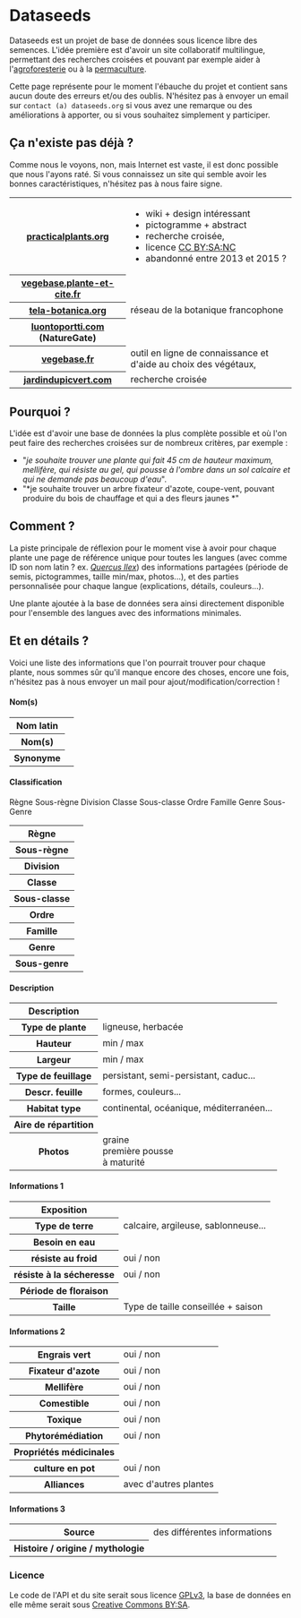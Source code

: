 # Dataseeds

Dataseeds est un projet de base de données sous licence libre des semences. L'idée première est d'avoir un site collaboratif multilingue, permettant des recherches croisées et pouvant par exemple aider à l'[agroforesterie](https://fr.wikipedia.org/wiki/Agroforesterie) ou à la [permaculture](https://fr.wikipedia.org/wiki/Permaculture).

Cette page représente pour le moment l'ébauche du projet et contient sans aucun doute des erreurs et/ou des oublis. N'hésitez pas à envoyer un email sur `contact (a) dataseeds.org` si vous avez une remarque ou des améliorations à apporter, ou si vous souhaitez simplement y participer.

## Ça n'existe pas déjà ?

Comme nous le voyons, non, mais Internet est vaste, il est donc possible que nous l'ayons raté. Si vous connaissez un site qui semble avoir les bonnes caractéristiques, n'hésitez pas à nous faire signe.

<table class="table table-striped table-condensed table-bordered">
<tr>
	<th><a href="http://practicalplants.org">practicalplants.org</a></th>
	<td><ul>
		<li>wiki + design intéressant</li>
		<li>pictogramme + abstract</li>
		<li>recherche croisée,</li>
		<li>licence <a href="https://creativecommons.org/licenses/by-nc-sa/3.0/">CC BY:SA:NC</a></li>
		<li>abandonné entre 2013 et 2015 ?</li>
		</ul>
	</td>
</tr>
<tr>
	<th><a href="http://www.vegebase.plante-et-cite.fr/vegebase-web/flows/main;jsessionid=2DA6BEA96425407D27BBC9805BB2E467?execution=e1s1">vegebase.plante-et-cite.fr</a></th>
	<td></td>
</tr>
<tr>
	<th><a href="http://www.tela-botanica.org/page:eflore">tela-botanica.org</a></th>
	<td>réseau de la botanique francophone</td>
</tr>
<tr>
	<th><a href="http://www.luontoportti.com/suomi/">luontoportti.com</a> (NatureGate)</th>
	<td></td>
</tr>
<tr>
	<th><a href="http://www.vegebase.fr/vegebase-web/flows/main;jsessionid=A38DEDC12900864D5E03CB59B0700045?execution=e1s2">vegebase.fr</a></th>
	<td> outil en ligne de connaissance et d'aide au choix des végétaux,</td>
</tr>
<tr>
	<th><a href="http://www.jardindupicvert.com/4daction/w/recherche_de_plantes.rplaniol?session=190mh5sg7ay8f">jardindupicvert.com</a></th>
	<td>recherche croisée</td>
</tr>
</table> 

## Pourquoi ?

L'idée est d'avoir une base de données la plus complète possible et où l'on peut faire des recherches croisées sur de nombreux critères, par exemple : 

* "*je souhaite trouver une plante qui fait 45 cm de hauteur maximum, mellifère, qui résiste au gel, qui pousse à l'ombre dans un sol calcaire et qui ne demande pas beaucoup d'eau*".
* "*je souhaite trouver un arbre fixateur d'azote, coupe-vent, pouvant produire du bois de chauffage et qui a des fleurs jaunes *"

## Comment ?

La piste principale de réflexion pour le moment vise à avoir pour chaque plante une page de référence unique pour toutes les langues (avec comme ID son nom latin ? ex. *[Quercus Ilex](https://fr.wikipedia.org/wiki/Ch%C3%AAne)*)  des informations partagées (période de semis, pictogrammes, taille min/max, photos...), et des parties personnalisée pour chaque langue (explications, détails, couleurs...). 

Une plante ajoutée à la base de données sera ainsi directement disponible pour l'ensemble des langues avec des informations minimales.

## Et en détails ?

Voici une liste des informations que l'on pourrait trouver pour chaque plante, nous sommes sûr qu'il manque encore des choses, encore une fois, n'hésitez pas à nous envoyer un mail pour ajout/modification/correction !

#### Nom(s)

<table class="table table-striped table-condensed table-bordered">
<tr><th>Nom latin</th><td></td></tr>
<tr><th>Nom(s)</th><td></td></tr>
<tr><th>Synonyme</th><td></td></tr>
</table>

#### Classification

Règne Sous-règne Division Classe Sous-classe Ordre Famille Genre Sous-Genre


<table class="table table-striped table-condensed table-bordered">
<tr><th>Règne</th><td></td></tr>
<tr><th>Sous-règne</th><td></td></tr>
<tr><th>Division</th><td></td></tr>
<tr><th>Classe</th><td></td></tr>
<tr><th>Sous-classe</th><td></td></tr>
<tr><th>Ordre</th><td></td></tr>
<tr><th>Famille</th><td></td></tr>
<tr><th>Genre</th><td></td></tr>
<tr><th>Sous-genre</th><td></td></tr>
</table>

#### Description

<table class="table table-striped table-condensed table-bordered">
<tr><th>Description</th><td></td></tr>
<tr><th>Type de plante</th><td>ligneuse, herbacée</td></tr>
<tr><th>Hauteur</th><td>min / max</td></tr>
<tr><th>Largeur</th><td>min / max</td></tr>
<tr><th>Type de feuillage</th><td>persistant, semi-persistant, caduc...</td></tr>
<tr><th>Descr. feuille</th><td>formes, couleurs...</td></tr>
<tr><th>Habitat type</th><td>continental, océanique, méditerranéen...</td></tr>
<tr><th>Aire de répartition</th><td></td></tr>
<tr><th>Photos</th><td>graine<br/>première pousse <br/> à maturité</td></tr>

</table>

#### Informations 1

<table class="table table-striped table-condensed table-bordered">
<tr><th>Exposition</th><td></td></tr>
<tr><th>Type de terre</th><td>calcaire, argileuse, sablonneuse...</td></tr>
<tr><th>Besoin en eau</th><td></td></tr>
<tr><th>résiste au froid</th><td>oui / non</td></tr>
<tr><th>résiste à la sécheresse</th><td>oui / non</td></tr>
<tr><th>Période de floraison</th><td></td></tr>
<tr><th>Taille</th><td>Type de taille conseillée + saison</td></tr>
</table>

#### Informations 2

<table class="table table-striped table-condensed table-bordered">
<tr><th>Engrais vert</th><td>oui / non</td></tr>
<tr><th>Fixateur d'azote</th><td>oui / non</td></tr>
<tr><th>Mellifère</th><td>oui / non</td></tr>
<tr><th>Comestible</th><td> oui / non</td></tr>
<tr><th>Toxique</th><td>oui / non</td></tr>
<tr><th>Phytorémédiation</th><td>oui / non</td></tr>
<tr><th>Propriétés médicinales</th><td></td></tr>
<tr><th>culture en pot</th><td>oui / non</td></tr>
<tr><th>Alliances</th><td>avec d'autres plantes</td></tr>
</table>

#### Informations 3


<table class="table table-striped table-condensed table-bordered">
<tr><th>Source</th><td>des différentes informations</td></tr>
<tr><th>Histoire / origine / mythologie</th><td></td></tr>

</table> 





### Licence

Le code de l'API et du site serait sous licence [GPLv3](https://www.gnu.org/licenses/quick-guide-gplv3.fr.html), la base de données en elle même serait sous [Creative Commons BY:SA](https://creativecommons.org/licenses/by-sa/2.0/fr/).



